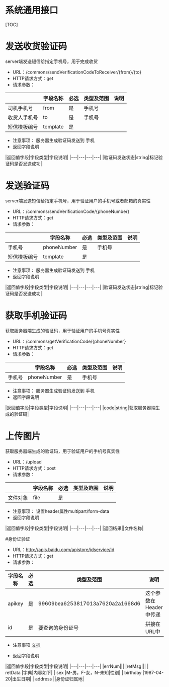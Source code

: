 系统通用接口
================================================

[TOC]

# 发送收货验证码
server端发送短信给指定手机号，用于完成收货

* URL：/commons/sendVerificationCodeToReceiver/{from}/{to}
* HTTP请求方式：get
* 请求参数：

|  |字段名称|必选|类型及范围|说明|
|---|---|---|---|---|
|司机手机号|from|是|手机号||
|收货人手机号|to|是|手机号||
|短信模板编号|template|是|||

* 注意事项：
服务器生成验证码发送到 手机
* 返回字段说明

|返回值字段|字段类型|字段说明|
|---|---|---|---|
|验证码发送状态|string|标记验证码是否发送成功|

# 发送验证码
server端发送短信给指定手机号，用于验证用户的手机号或者邮箱的真实性

* URL：/commons/sendVerificationCode/{phoneNumber}
* HTTP请求方式：get
* 请求参数：

|  |字段名称|必选|类型及范围|说明|
|---|---|---|---|---|
|手机号|phoneNumber|是|手机号||
|短信模板编号|template|是|||

* 注意事项：
服务器生成验证码发送到 手机
* 返回字段说明

|返回值字段|字段类型|字段说明|
|---|---|---|---|
|验证码发送状态|string|标记验证码是否发送成功|

# 获取手机验证码
获取服务器端生成的验证码，用于验证用户的手机号真实性

* URL：/commons/getVerificationCode/{phoneNumber}
* HTTP请求方式：get
* 请求参数：

|  |字段名称|必选|类型及范围|说明|
|---|---|---|---|---|
|手机号|phoneNumber|是|手机号||

* 注意事项：
服务器生成验证码发送到 手机
* 返回字段说明

|返回值字段|字段类型|字段说明|
|---|---|---|---|
|code|string|获取服务器端生成的验证码|

# 上传图片
获取服务器端生成的验证码，用于验证用户的手机号真实性

* URL：/upload
* HTTP请求方式：post
* 请求参数：

|  |字段名称|必选|类型及范围|说明|
|---|---|---|---|---|
|文件对象|file|是|||

* 注意事项：
设置header属性multipart/form-data
* 返回字段说明

|返回值字段|字段类型|字段说明|
|---|---|---|---|
|返回结果||文件名称|




#身份证验证

* URL：http://apis.baidu.com/apistore/idservice/id
* HTTP请求方式：get
* 请求参数：

|字段名称|必选|类型及范围|说明|
|---|---|---|---|
|apikey|是|99609bea6253817013a7620a2a1668d6| 这个参数在Header中传递|
|id|是|要查询的身份证号|拼接在URL中|

* 注意事项
  [文档](http://apistore.baidu.com/apiworks/servicedetail/113.html)

* 返回字段说明

|返回值字段|字段类型|字段说明|
|---|---|---|---|
|errNum|||
|retMsg|||
| retData |字典|内容如下|
| sex |M-男，F-女，N-未知|性别|
| birthday |1987-04-20|出生日期|
| address ||身份证归属地|



